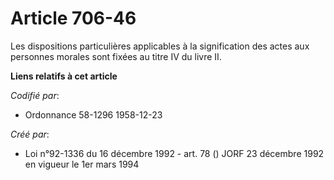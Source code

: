# Article 706-46

Les dispositions particulières applicables à la signification des actes aux personnes morales sont fixées au titre IV du
livre II.

**Liens relatifs à cet article**

_Codifié par_:

  - Ordonnance 58-1296 1958-12-23

_Créé par_:

  - Loi n°92-1336 du 16 décembre 1992 - art. 78 () JORF 23 décembre 1992 en vigueur le 1er mars 1994

